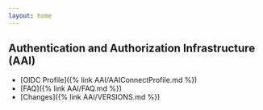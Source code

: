 ```yaml
---
layout: home
---
```


## Authentication and Authorization Infrastructure (AAI)

* [OIDC Profile]({% link AAI/AAIConnectProfile.md %})
* [FAQ]({% link AAI/FAQ.md %})
* [Changes]({% link AAI/VERSIONS.md %})
